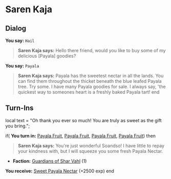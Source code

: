# Saren Kaja

## Dialog

**You say:** `Hail`



>**Saren Kaja says:** Hello there friend, would you like to buy some of my delicious [Payala] goodies?

**You say:** `Payala`



>**Saren Kaja says:** Payala has the sweetest nectar in all the lands. You can find them throughout the thicket beneath the blue leafed Payala tree. Try some. I have many Payala goodies for sale. I always say, 'the quickest way to someones heart is a freshly baked Payala tart!
end

## Turn-Ins



local text = "Oh thank you ever so much! You are truly as sweet as the gift you bring.";



if( **You turn in:** [Payala Fruit](/item/30619), [Payala Fruit](/item/30619), [Payala Fruit](/item/30619), [Payala Fruit](/item/30619)) then


>**Saren Kaja says:** You're just wonderful Soandso! I have little to repay your kindness with, but I will squeeze you some fresh Payala Nectar.


* __Faction:__ [Guardians of Shar Vahl](/faction/1513) (1)


 **You receive:**  [Sweet Payala Nectar](/item/30625) (+2500 exp)
end
